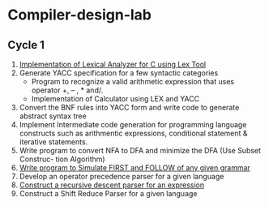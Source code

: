 # Compiler-design-lab

## Cycle 1
1.  [Implementation of Lexical Analyzer for C using Lex Tool](/1.1%20lex-analyzer)
2.  Generate YACC specification for a few syntactic categories
    - Program to recognize a valid arithmetic expression that uses operator +, – , * and/.
    - Implementation of Calculator using LEX and YACC
3.	Convert the BNF rules into YACC form and write code to generate abstract syntax tree
4.	Implement Intermediate code generation for programming language constructs such as arithmentic expressions, conditional statement & iterative statements.
5.	Write program to convert NFA to DFA and minimize the DFA (Use Subset Construc- tion Algorithm)
6.	[Write program to Simulate FIRST and FOLLOW of any given grammar](/1.6%20first-and-follow)
7.	Develop an operator precedence parser for a given language
8.	[Construct a recursive descent parser for an expression](/1.8%20recursive-descent-parser)
9.	Construct a Shift Reduce Parser for a given language
